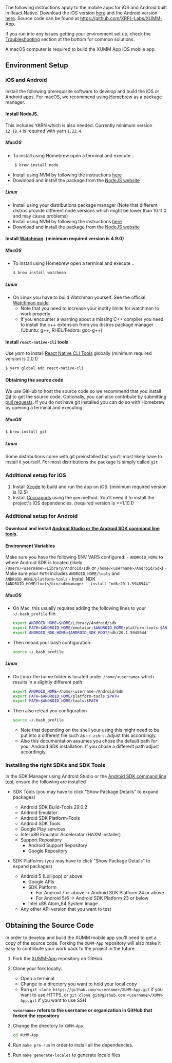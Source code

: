 The following instructions apply to the mobile apps for iOS and Android built in React Native. Download the iOS version [here](https://apps.apple.com/us/app/id1492302343) and the Android version [here](https://play.google.com/store/apps/details?id=com.xrpllabs.xumm). Source code can be found at https://github.com/XRPL-Labs/XUMM-App.

If you run into any issues getting your environment set up, check the [Troubleshooting](#troubleshooting) section at the bottom for common solutions.

A macOS computer is required to build the XUMM App iOS mobile app.

## Environment Setup

### iOS and Android

Install the following prerequisite software to develop and build the iOS or Android apps. For macOS, we recommend using [Homebrew](https://brew.sh/) as a package manager.

#### Install [NodeJS](https://nodejs.org/en/).
This includes YARN which is also needed. Currently minimum version `12.18.4` is required with yarn `1.22.4`.

##### MacOS
- To install using Homebrew open a terminal and execute ..

```sh
    $ brew install node
```
-   Install using NVM by following the instructions [here](https://github.com/creationix/nvm#install-script)
-   Download and install the package from the [NodeJS website](https://nodejs.org/en/)
##### Linux
-	Install using your distributions package manager (Note that different distros provide
    different node versions which might be lower than 10.11.0 and may cause problems)
-   Install using NVM by following the instructions [here](https://github.com/creationix/nvm#install-script)
-   Download and install the package from the [NodeJS website](https://nodejs.org/en/)

#### Install [Watchman](https://facebook.github.io/watchman/). (minimum required version is 4.9.0)
##### MacOS
- To install using Homebrew open a terminal and execute ..
    ```sh
    $ brew install watchman
    ```
##### Linux
- On Linux you have to build Watchman yourself. See the official [Watchman guide](https://facebook.github.io/watchman/docs/install.html#installing-from-source).
    - Note that you need to increase your inotify limits for watchman to work properly
    - If you encounter a warning about a missing C++ compiler you need to install the c++
    extension from you distros package manager (Ubuntu: g++, RHEL/Fedora: gcc-g++)

#### Install ```react-native-cli``` tools

Use *yarn* to install [React Native CLI Tools](http://facebook.github.io/react-native/docs/understanding-cli.html) globally (minimum required version is 2.0.1)

```sh
$ yarn global add react-native-cli
```

#### Obtaining the source code
We use GitHub to host the source code so we recommend that you install [Git](https://git-scm.com/) to get the source code. Optionally, you can also contribute by submitting [pull requests](https://help.github.com/articles/creating-a-pull-request/). If you do not have git installed you can do so with Homebrew by opening a terminal and executing:

##### MacOS

```sh
$ brew install git
```

##### Linux
Some distributions come with git preinstalled but you'll most likely have to install it yourself. For most distributions the package is simply called ```git```

### Additional setup for iOS

1.  Install [Xcode](https://itunes.apple.com/us/app/xcode/id497799835?ls=1&mt=12) to build and run the app on iOS. (minimum required version is 12.5)
2.  Install [Cocoapods](https://cocoapods.org/) using the `gem` method. You'll need it to install the project's iOS dependencies. (required version is >=1.10.1)

### Additional setup for Android

#### Download and install [Android Studio or the Android SDK command line tools](https://developer.android.com/studio/index.html#downloads).

#### Environment Variables
Make sure you have the following ENV VARS configured:
    - `ANDROID_HOME` to where Android SDK is located (likely `/Users/<username>/Library/Android/sdk` or `/home/<username>/Android/Sdk`)
    - Make sure your `PATH` includes `ANDROID_HOME/tools` and `ANDROID_HOME/platform-tools`
    - Install NDK `$ANDROID_HOME/tools/bin/sdkmanager --install "ndk;20.1.5948944"`
##### MacOS
-   On Mac, this usually requires adding the following lines to your `~/.bash_profile` file:

    ```sh
    export ANDROID_HOME=$HOME/Library/Android/sdk
    export PATH=$ANDROID_HOME/emulator:$ANDROID_HOME/platform-tools:$ANDROID_HOME/tools:$PATH
    export ANDROID_NDK_HOME=$ANDROID_SDK_ROOT/ndk/20.1.5948944
    ```
- Then reload your bash configuration:

    ```sh
    source ~/.bash_profile
    ```
##### Linux
-   On Linux the home folder is located under ```/home/<username>``` which results in a slightly different path

    ```sh
    export ANDROID_HOME=/home/<username>/Android/Sdk
    export PATH=$ANDROID_HOME/platform-tools:$PATH
    export PATH=$ANDROID_HOME/tools:$PATH
    ```
- Then also relead you configuration
    ```sh
    source ~/.bash_profile
    ```
    - Note that depending on the shell your using this might need to be put into a different file such as ```~/.zshrc```. Adjust this accordingly.
    - Also this documentation assumes you chose the default path for your Android SDK installation. If you chose a different path adjust accordingly.

### Installing the right SDKs and SDK Tools
In the SDK Manager using Android Studio or the [Android SDK command line tool](https://developer.android.com/studio/command-line/sdkmanager.html), ensure the following are installed
- SDK Tools (you may have to click "Show Package Details" to expand packages)
    - Android SDK Build-Tools 29.0.2
    - Android Emulator
    - Android SDK Platform-Tools
    - Android SDK Tools
    - Google Play services
    - Intel x86 Emulator Accelerator (HAXM installer)
    - Support Repository
        -   Android Support Repository
        -   Google Repository

- SDK Platforms (you may have to click "Show Package Details" to expand packages)
    - Android 5 (Lollipop) or above
        - Google APIs
        - SDK Platform
            - For Android 7 or above -> Android SDK Platform 24 or above
            - For Android 5/6 -> Android SDK Platform 23 or below
        - Intel x86 Atom\_64 System Image
    - Any other API version that you want to test


## Obtaining the Source Code

In order to develop and build the XUMM mobile app you'll need to get a copy of the source code. Forking the `XUMM-App` repository will also make it easy to contribute your work back to the project in the future.

1.  Fork the [XUMM-App](https://github.com/XRPL-Labs/XUMM-App) repository on GitHub.

2. Clone your fork locally:
    - Open a terminal
    - Change to a directory you want to hold your local copy
    - Run `git clone https://github.com/<username>/XUMM-App.git` if you want to use HTTPS, or `git clone git@github.com:<username>/XUMM-App.git` if you want to use SSH

    **`<username>` refers to the username or organization in GitHub that forked the repository**

3.  Change the directory to `XUMM-App`.
    ```sh
    cd XUMM-App
    ```

4.  Run `make pre-run` in order to install all the dependencies.

5.  Run `make generate-locales` to generate locale files
